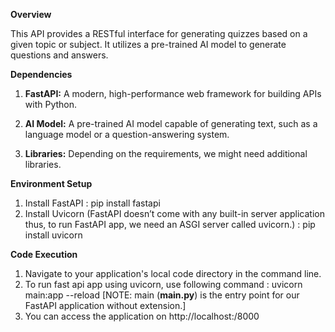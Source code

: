 ****Overview****

This API provides a RESTful interface for generating quizzes based on a given topic or subject. It utilizes a pre-trained AI model to generate questions and answers.


****Dependencies****

1. **FastAPI:** A modern, high-performance web framework for building APIs with Python.

2. **AI Model:** A pre-trained AI model capable of generating text, such as a language model or a question-answering system.

3. **Libraries:** Depending on the requirements, we might need additional libraries.


****Environment Setup****
1. Install FastAPI : pip install fastapi
2. Install Uvicorn (FastAPI doesn’t come with any built-in server application thus, to run FastAPI app, we need an ASGI server called uvicorn.) : pip install uvicorn

**Code Execution**
1. Navigate to your application's local code directory in the command line.
2. To run fast api app using uvicorn, use following command : uvicorn main:app --reload [NOTE: main (**main.py**) is the entry point for our FastAPI application without extension.]
3. You can access the application on http://localhost:/8000
